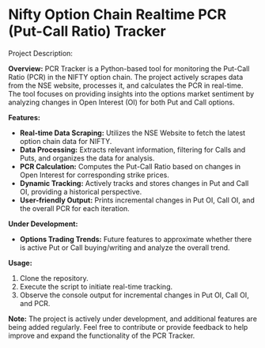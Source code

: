 # Nifty Option Chain Realtime PCR (Put-Call Ratio) Tracker

Project Description:

**Overview:**
PCR Tracker is a Python-based tool for monitoring the Put-Call Ratio (PCR) in the NIFTY option chain. The project actively scrapes data from the NSE website, processes it, and calculates the PCR in real-time. The tool focuses on providing insights into the options market sentiment by analyzing changes in Open Interest (OI) for both Put and Call options.

**Features:**

- **Real-time Data Scraping:** Utilizes the NSE Website to fetch the latest option chain data for NIFTY.
- **Data Processing:** Extracts relevant information, filtering for Calls and Puts, and organizes the data for analysis.
- **PCR Calculation:** Computes the Put-Call Ratio based on changes in Open Interest for corresponding strike prices.
- **Dynamic Tracking:** Actively tracks and stores changes in Put and Call OI, providing a historical perspective.
- **User-friendly Output:** Prints incremental changes in Put OI, Call OI, and the overall PCR for each iteration.

**Under Development:**

- **Options Trading Trends:** Future features to approximate whether there is active Put or Call buying/writing and analyze the overall trend.

**Usage:**

1. Clone the repository.
2. Execute the script to initiate real-time tracking.
3. Observe the console output for incremental changes in Put OI, Call OI, and PCR.

**Note:**
The project is actively under development, and additional features are being added regularly. Feel free to contribute or provide feedback to help improve and expand the functionality of the PCR Tracker.
